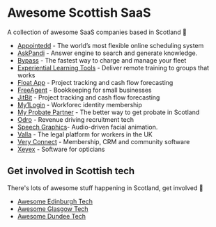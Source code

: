 # Awesome Scottish SaaS
A collection of awesome SaaS companies based in Scotland 🏴󠁧󠁢󠁳󠁣󠁴󠁿

* [Appointedd](https://www.appointedd.com) - The world’s most flexible online scheduling system
* [AskPandi](https://askpandi.com) - Answer engine to search and generate knowledge.
* [Bypass](https://bypasscharge.com) - The fastest way to charge and manage your fleet
* [Experiential Learning Tools](https://experientiallearningtools.com) - Deliver remote training to groups that works
* [Float App](https://floatapp.com) - Project tracking and cash flow forecasting
* [FreeAgent](http://freeagent.com) - Bookkeeping for small businesses
* [JitBit](https://www.jitbit.com) - Project tracking and cash flow forecasting
* [My1Login](https://www.my1login.com) - Workforec identity membership
* [My Probate Partner](https://www.myprobatepartner.co.uk) - The better way to get probate in Scotland
* [Odro](https://www.odro.co.uk) - Revenue driving recruitment tech
* [Speech Graphics](https://www.speech-graphics.com/)- Audio-driven facial animation.
* [Valla](https://valla.uk) - The legal platform for workers in the UK
* [Very Connect](https://www.veryconnect.com) - Membership, CRM and community software
* [Xeyex](https://www.xeyex.co.uk) - Software for opticians

## Get involved in Scottish tech
There's lots of awesome stuff happening in Scotland, get involved 🏴󠁧󠁢󠁳󠁣󠁴󠁿

* [Awesome Edinburgh Tech](https://github.com/telaco/awesome-edinburgh-tech)
* [Awesome Glasgow Tech](https://github.com/addjam/awesome-glasgow-tech)
* [Awesome Dundee Tech](https://github.com/dougaitken/awesome-dundee-tech)
